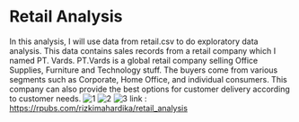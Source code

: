 # Retail Analysis
In this analysis, I will use data from retail.csv to do exploratory data analysis. This data contains sales records from a retail company which I named PT. Vards. PT.Vards is a global retail company selling Office Supplies, Furniture and Technology stuff. The buyers come from various segments such as Corporate, Home Office, and individual consumers. This company can also provide the best options for customer delivery according to customer needs.
![1](https://user-images.githubusercontent.com/79896604/168870652-db185610-9a38-40f5-8a4a-e81bc13df144.png)
![2](https://user-images.githubusercontent.com/79896604/168870686-f7478d01-e80a-4e15-8697-015b1694b81f.png)
![3](https://user-images.githubusercontent.com/79896604/168870719-6b582df8-f580-4be9-83fc-d92d0552481a.png)
link : https://rpubs.com/rizkimahardika/retail_analysis

